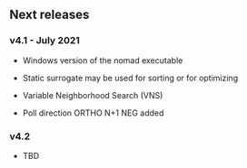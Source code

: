 ## Next releases

### v4.1 - July 2021

* Windows version of the nomad executable

* Static surrogate may be used for sorting or for optimizing

* Variable Neighborhood Search (VNS)

* Poll direction ORTHO N+1 NEG added

### v4.2

* TBD

